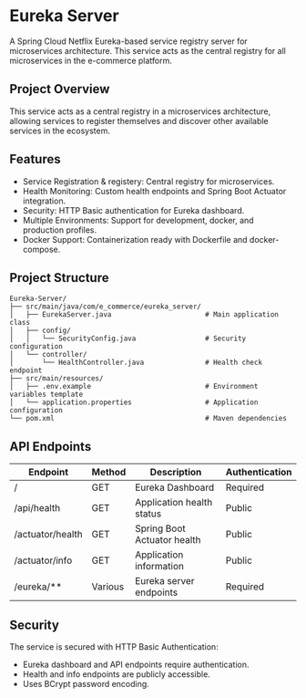 # Eureka Server
A Spring Cloud Netflix Eureka-based service registry server for microservices architecture. This service acts as the central registry for all microservices in the e-commerce platform.

## Project Overview
This service acts as a central registry in a microservices architecture, allowing services to register themselves and discover other available services in the ecosystem.

## Features
- Service Registration & registery: Central registry for microservices.
- Health Monitoring: Custom health endpoints and Spring Boot Actuator integration.
- Security: HTTP Basic authentication for Eureka dashboard.
- Multiple Environments: Support for development, docker, and production profiles.
- Docker Support: Containerization ready with Dockerfile and docker-compose.

## Project Structure
```
Eureka-Server/
├── src/main/java/com/e_commerce/eureka_server/
│   ├── EurekaServer.java                       # Main application class
│   ├── config/
│   │   └── SecurityConfig.java                 # Security configuration
│   └── controller/
│       └── HealthController.java               # Health check endpoint
├── src/main/resources/
│   ├── .env.example                            # Environment variables template
│   └── application.properties                  # Application configuration
└── pom.xml                                     # Maven dependencies
```

## API Endpoints

|Endpoint	     |Method	|Description	            |Authentication|
|----------------|----------|---------------------------|--------------|
|/	             |GET	    |Eureka Dashboard	        |Required      |
|/api/health     |GET	    |Application health status	|Public        |
|/actuator/health|GET	    |Spring Boot Actuator health|Public        |
|/actuator/info	 |GET	    |Application information	|Public        |
|/eureka/**	     |Various	|Eureka server endpoints	|Required      |


## Security
The service is secured with HTTP Basic Authentication:
- Eureka dashboard and API endpoints require authentication.
- Health and info endpoints are publicly accessible.
- Uses BCrypt password encoding.